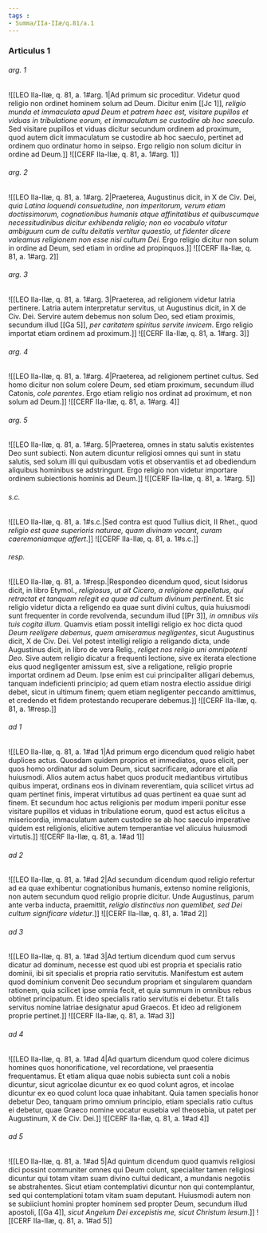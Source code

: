 ```yaml
---
tags : 
- Summa/IIa-IIæ/q.81/a.1
---
```


### Articulus 1

###### arg. 1
![[LEO IIa-IIæ, q. 81, a. 1#arg. 1|Ad primum sic proceditur. Videtur quod religio non ordinet hominem solum ad Deum. Dicitur enim [[Jc 1]], *religio munda et immaculata apud Deum et patrem haec est, visitare pupillos et viduas in tribulatione eorum, et immaculatum se custodire ab hoc saeculo*. Sed visitare pupillos et viduas dicitur secundum ordinem ad proximum, quod autem dicit immaculatum se custodire ab hoc saeculo, pertinet ad ordinem quo ordinatur homo in seipso. Ergo religio non solum dicitur in ordine ad Deum.]]
![[CERF IIa-IIæ, q. 81, a. 1#arg. 1]]

###### arg. 2
![[LEO IIa-IIæ, q. 81, a. 1#arg. 2|Praeterea, Augustinus dicit, in X de Civ. Dei, *quia Latina loquendi consuetudine, non imperitorum, verum etiam doctissimorum, cognationibus humanis atque affinitatibus et quibuscumque necessitudinibus dicitur exhibenda religio; non eo vocabulo vitatur ambiguum cum de cultu deitatis vertitur quaestio, ut fidenter dicere valeamus religionem non esse nisi cultum Dei*. Ergo religio dicitur non solum in ordine ad Deum, sed etiam in ordine ad propinquos.]]
![[CERF IIa-IIæ, q. 81, a. 1#arg. 2]]

###### arg. 3
![[LEO IIa-IIæ, q. 81, a. 1#arg. 3|Praeterea, ad religionem videtur latria pertinere. Latria autem interpretatur servitus, ut Augustinus dicit, in X de Civ. Dei. Servire autem debemus non solum Deo, sed etiam proximis, secundum illud [[Ga 5]], *per caritatem spiritus servite invicem*. Ergo religio importat etiam ordinem ad proximum.]]
![[CERF IIa-IIæ, q. 81, a. 1#arg. 3]]

###### arg. 4
![[LEO IIa-IIæ, q. 81, a. 1#arg. 4|Praeterea, ad religionem pertinet cultus. Sed homo dicitur non solum colere Deum, sed etiam proximum, secundum illud Catonis, *cole parentes*. Ergo etiam religio nos ordinat ad proximum, et non solum ad Deum.]]
![[CERF IIa-IIæ, q. 81, a. 1#arg. 4]]

###### arg. 5
![[LEO IIa-IIæ, q. 81, a. 1#arg. 5|Praeterea, omnes in statu salutis existentes Deo sunt subiecti. Non autem dicuntur religiosi omnes qui sunt in statu salutis, sed solum illi qui quibusdam votis et observantiis et ad obediendum aliquibus hominibus se adstringunt. Ergo religio non videtur importare ordinem subiectionis hominis ad Deum.]]
![[CERF IIa-IIæ, q. 81, a. 1#arg. 5]]

###### s.c.
![[LEO IIa-IIæ, q. 81, a. 1#s.c.|Sed contra est quod Tullius dicit, II Rhet., quod *religio est quae superioris naturae, quam divinam vocant, curam caeremoniamque affert*.]]
![[CERF IIa-IIæ, q. 81, a. 1#s.c.]]

###### resp.
![[LEO IIa-IIæ, q. 81, a. 1#resp.|Respondeo dicendum quod, sicut Isidorus dicit, in libro Etymol., *religiosus, ut ait Cicero, a religione appellatus, qui retractat et tanquam relegit ea quae ad cultum divinum pertinent*. Et sic religio videtur dicta a religendo ea quae sunt divini cultus, quia huiusmodi sunt frequenter in corde revolvenda, secundum illud [[Pr 3]], *in omnibus viis tuis cogita illum*. Quamvis etiam possit intelligi religio ex hoc dicta quod *Deum reeligere debemus, quem amiseramus negligentes*, sicut Augustinus dicit, X de Civ. Dei. Vel potest intelligi religio a religando dicta, unde Augustinus dicit, in libro de vera Relig., *religet nos religio uni omnipotenti Deo*. Sive autem religio dicatur a frequenti lectione, sive ex iterata electione eius quod negligenter amissum est, sive a religatione, religio proprie importat ordinem ad Deum. Ipse enim est cui principaliter alligari debemus, tanquam indeficienti principio; ad quem etiam nostra electio assidue dirigi debet, sicut in ultimum finem; quem etiam negligenter peccando amittimus, et credendo et fidem protestando recuperare debemus.]]
![[CERF IIa-IIæ, q. 81, a. 1#resp.]]

###### ad 1
![[LEO IIa-IIæ, q. 81, a. 1#ad 1|Ad primum ergo dicendum quod religio habet duplices actus. Quosdam quidem proprios et immediatos, quos elicit, per quos homo ordinatur ad solum Deum, sicut sacrificare, adorare et alia huiusmodi. Alios autem actus habet quos producit mediantibus virtutibus quibus imperat, ordinans eos in divinam reverentiam, quia scilicet virtus ad quam pertinet finis, imperat virtutibus ad quas pertinent ea quae sunt ad finem. Et secundum hoc actus religionis per modum imperii ponitur esse visitare pupillos et viduas in tribulatione eorum, quod est actus elicitus a misericordia, immaculatum autem custodire se ab hoc saeculo imperative quidem est religionis, elicitive autem temperantiae vel alicuius huiusmodi virtutis.]]
![[CERF IIa-IIæ, q. 81, a. 1#ad 1]]

###### ad 2
![[LEO IIa-IIæ, q. 81, a. 1#ad 2|Ad secundum dicendum quod religio refertur ad ea quae exhibentur cognationibus humanis, extenso nomine religionis, non autem secundum quod religio proprie dicitur. Unde Augustinus, parum ante verba inducta, praemittit, *religio distinctius non quemlibet, sed Dei cultum significare videtur*.]]
![[CERF IIa-IIæ, q. 81, a. 1#ad 2]]

###### ad 3
![[LEO IIa-IIæ, q. 81, a. 1#ad 3|Ad tertium dicendum quod cum servus dicatur ad dominum, necesse est quod ubi est propria et specialis ratio dominii, ibi sit specialis et propria ratio servitutis. Manifestum est autem quod dominium convenit Deo secundum propriam et singularem quandam rationem, quia scilicet ipse omnia fecit, et quia summum in omnibus rebus obtinet principatum. Et ideo specialis ratio servitutis ei debetur. Et talis servitus nomine latriae designatur apud Graecos. Et ideo ad religionem proprie pertinet.]]
![[CERF IIa-IIæ, q. 81, a. 1#ad 3]]

###### ad 4
![[LEO IIa-IIæ, q. 81, a. 1#ad 4|Ad quartum dicendum quod colere dicimus homines quos honorificatione, vel recordatione, vel praesentia frequentamus. Et etiam aliqua quae nobis subiecta sunt coli a nobis dicuntur, sicut agricolae dicuntur ex eo quod colunt agros, et incolae dicuntur ex eo quod colunt loca quae inhabitant. Quia tamen specialis honor debetur Deo, tanquam primo omnium principio, etiam specialis ratio cultus ei debetur, quae Graeco nomine vocatur eusebia vel theosebia, ut patet per Augustinum, X de Civ. Dei.]]
![[CERF IIa-IIæ, q. 81, a. 1#ad 4]]

###### ad 5
![[LEO IIa-IIæ, q. 81, a. 1#ad 5|Ad quintum dicendum quod quamvis religiosi dici possint communiter omnes qui Deum colunt, specialiter tamen religiosi dicuntur qui totam vitam suam divino cultui dedicant, a mundanis negotiis se abstrahentes. Sicut etiam contemplativi dicuntur non qui contemplantur, sed qui contemplationi totam vitam suam deputant. Huiusmodi autem non se subiiciunt homini propter hominem sed propter Deum, secundum illud apostoli, [[Ga 4]], *sicut Angelum Dei excepistis me, sicut Christum Iesum*.]]
![[CERF IIa-IIæ, q. 81, a. 1#ad 5]]

